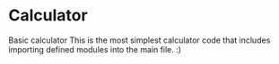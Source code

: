# Calculator
Basic calculator
This is the most simplest calculator code that includes importing defined modules into the main file. :)
